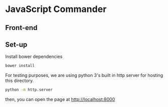 # JavaScript Commander
## Front-end

## Set-up
Install bower dependencies
```bash
bower install
```

For testing purposes, we are using python 3's built in http server for hosting this directory.
```bash
python -m http.server
```

then, you can open the page at [http://localhost:8000](http://localhost:8000)